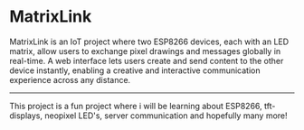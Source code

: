 # MatrixLink
 MatrixLink is an IoT project where two ESP8266 devices, each with an LED matrix, allow users to exchange pixel drawings and messages globally in real-time. A web interface lets users create and send content to the other device instantly, enabling a creative and interactive communication experience across any distance.


------------------------------------------------------------------------------------------------------------
This project is a fun project where i will be learning about ESP8266, tft-displays, neopixel LED's, server communication and hopefully many more!
